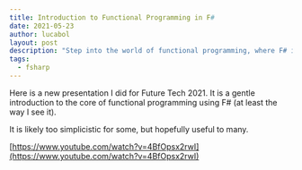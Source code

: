 ```yaml
---
title: Introduction to Functional Programming in F#
date: 2021-05-23
author: lucabol
layout: post
description: "Step into the world of functional programming, where F# is your friendly guide through the land of immutability and pure functions. No category theory PhDs required - just a curious mind and a willingness to see programming from a refreshingly different angle"
tags:
  - fsharp
---
```

Here is a new presentation I did for Future Tech 2021. It is a gentle introduction to the core of functional programming using F# (at least the way I see it).

It is likely too simplicistic for some, but hopefully useful to many.

[https://www.youtube.com/watch?v=4BfOpsx2rwI](https://www.youtube.com/watch?v=4BfOpsx2rwI)
